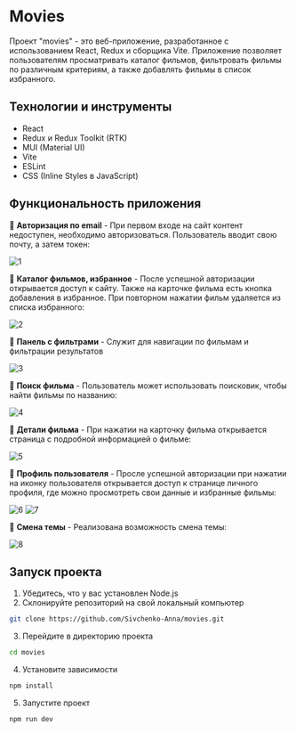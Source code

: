 # Movies

Проект "movies" - это веб-приложение, разработанное с использованием React, Redux и сборщика Vite. Приложение позволяет пользователям просматривать каталог фильмов, фильтровать фильмы по различным критериям, а также добавлять фильмы в список избранного.

## Технологии и инструменты
- React
- Redux и Redux Toolkit (RTK) 
- MUI (Material UI)
- Vite
- ESLint
- CSS (Inline Styles в JavaScript)

## Функциональность приложения

📌 **Авторизация по email** - При первом входе на сайт контент недоступен, необходимо авторизоваться.
Пользователь вводит свою почту, а затем токен:

![1](https://github.com/Sivchenko-Anna/movies/assets/103916590/b2bd746a-1c9b-40a1-85d2-890241d6d27e)

📌 **Каталог фильмов, избранное** - После успешной авторизации открывается доступ к сайту. Также на карточке фильма есть кнопка добавления в избранное. При повторном нажатии фильм удаляется из списка избранного:

![2](https://github.com/Sivchenko-Anna/movies/assets/103916590/fbbc276b-1f46-4207-a0f2-e4dcbca91c98)

📌 **Панель с фильтрами** - Служит для навигации по фильмам и фильтрации результатов

![3](https://github.com/Sivchenko-Anna/movies/assets/103916590/66a87458-66f4-4e3b-be1b-c285ae26e311)

📌 **Поиск фильма** - Пользователь может использовать поисковик, чтобы найти фильмы по названию:

![4](https://github.com/Sivchenko-Anna/movies/assets/103916590/96e9c647-ea8f-49a4-8abf-4efeadda6b48)

📌 **Детали фильма** - При нажатии на карточку фильма открывается страница с подробной информацией о фильме:

![5](https://github.com/Sivchenko-Anna/movies/assets/103916590/0f8f2d44-9c3f-4a5d-ad67-3094ed31d691)

📌 **Профиль пользователя** - Просле успешной авторизации при нажатии на иконку пользователя открывается доступ к странице личного профиля, где можно просмотреть свои данные и избранные фильмы:

![6](https://github.com/Sivchenko-Anna/movies/assets/103916590/17f92e32-3948-421c-82ff-5f0b8d1c146e)
![7](https://github.com/Sivchenko-Anna/movies/assets/103916590/fc014418-a8ca-4a92-aca4-55e7c6b05339)

📌 **Смена темы** - Реализована возможность смена темы:

![8](https://github.com/Sivchenko-Anna/movies/assets/103916590/8d9659fc-4e05-4b2f-b3e0-82a5cfdc6bab)


## Запуск проекта
1. Убедитесь, что у вас установлен Node.js
2. Склонируйте репозиторий на свой локальный компьютер
```sh
git clone https://github.com/Sivchenko-Anna/movies.git
```
3. Перейдите в директорию проекта 
```sh
cd movies
```
4. Установите зависимости 
```sh
npm install
```
5. Запустите проект
```sh
npm run dev
```

